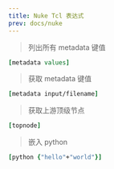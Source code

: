 ```yaml
---
title: Nuke Tcl 表达式
prev: docs/nuke
---
```


> 列出所有 metadata 键值
```tcl
[metadata values]
```
> 获取 metadata 键值
```tcl
[metadata input/filename]
```
> 获取上游顶级节点
```tcl
[topnode]
```
> 嵌入 python
```tcl
[python {"hello"+"world"}]
```